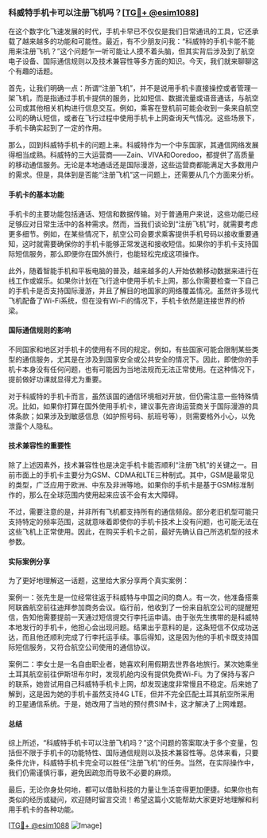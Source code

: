 ### 科威特手机卡可以注册飞机吗？[[TG💪+ @esim1088](https://t.me/s/esim1088)]

在这个数字化飞速发展的时代，手机卡早已不仅仅是我们日常通讯的工具，它还承载了越来越多的功能和可能性。最近，有不少朋友问我：“科威特的手机卡能不能用来注册飞机？”这个问题乍一听可能让人摸不着头脑，但其实背后涉及到了航空电子设备、国际通信规则以及技术兼容性等多方面的知识。今天，我们就来聊聊这个有趣的话题。

首先，让我们明确一点：所谓“注册飞机”，并不是说用手机卡直接操控或者管理一架飞机，而是指通过手机卡提供的服务，比如短信、数据流量或语音通话，与航空公司或其他相关机构进行信息交互。例如，乘客在登机前可能会收到一条来自航空公司的确认短信，或者在飞行过程中使用手机卡上网查询天气情况。这些场景下，手机卡确实起到了一定的作用。

那么，回到科威特手机卡的问题上来。科威特作为一个中东国家，其通信网络发展得相当成熟。科威特的三大运营商——Zain、VIVA和Ooredoo，都提供了高质量的移动通信服务。无论是本地通话还是国际漫游，这些运营商都能满足大多数用户的需求。但是，具体到是否能“注册飞机”这一问题上，还需要从几个方面来分析。

#### 手机卡的基本功能

手机卡的主要功能包括通话、短信和数据传输。对于普通用户来说，这些功能已经足够应对日常生活中的各种需求。然而，当我们谈论到“注册飞机”时，就需要考虑更多细节。例如，在某些情况下，航空公司会要求乘客提供手机号码以接收重要通知，这时就需要确保你的手机卡能够正常发送和接收短信。如果你的手机卡支持国际短信服务，那么即便你在国外旅行，也能轻松完成这项操作。

此外，随着智能手机和平板电脑的普及，越来越多的人开始依赖移动数据来进行在线工作或娱乐。如果你计划在飞行途中使用手机卡上网，那么你需要检查一下自己的手机卡是否支持国际漫游，并且了解目的地国家的网络覆盖情况。虽然许多现代飞机配备了Wi-Fi系统，但在没有Wi-Fi的情况下，手机卡依然是连接世界的桥梁。

#### 国际通信规则的影响

不同国家和地区对手机卡的使用有不同的规定。例如，有些国家可能会限制某些类型的通信服务，尤其是在涉及到国家安全或公共安全的情况下。因此，即使你的手机卡本身没有任何问题，也有可能因为当地法规而无法正常使用。在这种情况下，提前做好功课就显得尤为重要。

对于科威特的手机卡而言，虽然该国的通信环境相对开放，但仍需注意一些特殊情况。比如，如果你打算在国外使用手机卡，建议事先咨询运营商关于国际漫游的具体条款；如果涉及到敏感信息（如护照号码、航班号等），则需要格外小心，以免泄露个人隐私。

#### 技术兼容性的重要性

除了上述因素外，技术兼容性也是决定手机卡能否顺利“注册飞机”的关键之一。目前市面上的手机卡主要分为GSM、CDMA和LTE三种制式。其中，GSM是最常见的类型，广泛应用于欧洲、中东及非洲等地。如果你的手机卡是基于GSM标准制作的，那么在全球范围内使用起来应该不会有太大障碍。

不过，需要注意的是，并非所有飞机都支持所有的通信频段。部分老旧机型可能只支持特定的频率范围，这就意味着即使你的手机卡技术上没有问题，也可能无法在这些飞机上正常使用。因此，在购买手机卡之前，最好先确认自己所选机型的技术参数。

#### 实际案例分享

为了更好地理解这一话题，这里给大家分享两个真实案例：

案例一：张先生是一位经常往返于科威特与中国之间的商人。有一次，他准备搭乘阿联酋航空前往迪拜参加商务会议。临行前，他收到了一份来自航空公司的提醒短信，告知他需要提前一天通过短信提交行李托运申请。由于张先生携带的是科威特本地发行的手机卡，他担心会出现问题。结果出乎意料的是，这条短信不仅成功送达，而且他还顺利完成了行李托运手续。事后得知，这是因为他的手机卡既支持国际短信服务，又符合航空公司使用的通信协议。

案例二：李女士是一名自由职业者，她喜欢利用假期去世界各地旅行。某次她乘坐土耳其航空前往伊斯坦布尔时，发现机舱内没有提供免费Wi-Fi。为了保持与客户的联系，她尝试用自己科威特手机卡上网，却发现速度非常慢且不稳定。后来她了解到，这是因为她的手机卡虽然支持4G LTE，但并不完全匹配土耳其航空所采用的卫星通信系统。于是，她改用了当地的预付费SIM卡，这才解决了上网难题。

#### 总结

综上所述，“科威特手机卡可以注册飞机吗？”这个问题的答案取决于多个变量，包括但不限于手机卡的功能特性、国际通信规则以及技术兼容性等。总体来看，只要条件允许，科威特手机卡完全可以胜任“注册飞机”的任务。当然，在实际操作中，我们仍需谨慎行事，避免因疏忽而导致不必要的麻烦。

最后，无论你身处何地，都可以借助科技的力量让生活变得更加便捷。如果你也有类似的经历或疑问，欢迎随时留言交流！希望这篇小文能帮助大家更好地理解和利用手机卡的各种功能。

[[TG💪+ @esim1088](https://t.me/s/esim1088) ![Image](https://i.postimg.cc/4NQfJmqS/Snipaste-2025-05-13-00-14-12.png)]
